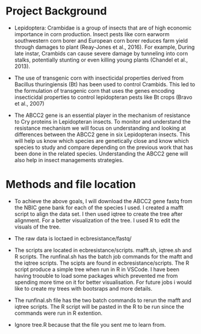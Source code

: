 # Project Background 

- Lepidoptera: Crambidae is a group of insects that are of high economic importance in corn production. Insect pests like corn earworm southwestern corn borer and European corn borer reduces farm yield through damages to plant (Reay-Jones et al., 2016). For example, During late instar, Crambids can cause severe damage by tunneling into corn stalks, potentially stunting or even killing young plants (Chandel et al., 2013). 

- The use of transgenic corn with insecticidal properties derived from Bacillus thuringiensis (Bt) has been used to control Crambids. This led to the formulation of transgenic corn that uses the genes encoding insecticidal properties  to control lepidopteran pests like Bt crops (Bravo et al., 2007)

- The ABCC2 gene is an essential player in the mechanism of resistance to Cry proteins in Lepidopteran insects. To monitor and understand the resistance mechanism we will focus on understanding and looking at differences between the ABCC2 gene in six Lepidopteran insects. This will help us know which species are genetically close and know which species to study and compare depending on the previous work that has been done in the related species. Understanding the ABCC2 gene will also help in insect managements strategies. 

# Methods and file location 
- To achieve the above goals, I will download the ABCC2 gene fastq from the NBIC gene bank for each of the species I used. I created a mafft script to align the data set. I then used iqtree to create the tree after alignment. For a better visualization of the tree. I used R to edit the visuals of the tree. 

 - The raw data is loctaed in ecbresistance/fastq/

- The scripts are located in ecbresistance/scripts.  mafft.sh, iqtree.sh and R scripts.
The runfinal.sh has the batch job commands for the maftt and the iqtree scripts. The scipts are found in ecbresistance/scripts. The R script  produce a simple tree when run in R in VSCode. I have been having troouble to load some packages which prevented me from spending more time on it for better visualisation. For future jobs i would like to create my trees with bootsraps and more details.

- The runfinal.sh file has the two batch commands to rerun the mafft and iqtree scripts. The R script will be pasted in the R to be run since the commands were run in R extention.
- Ignore tree.R because that the file you sent me to learn from. 

